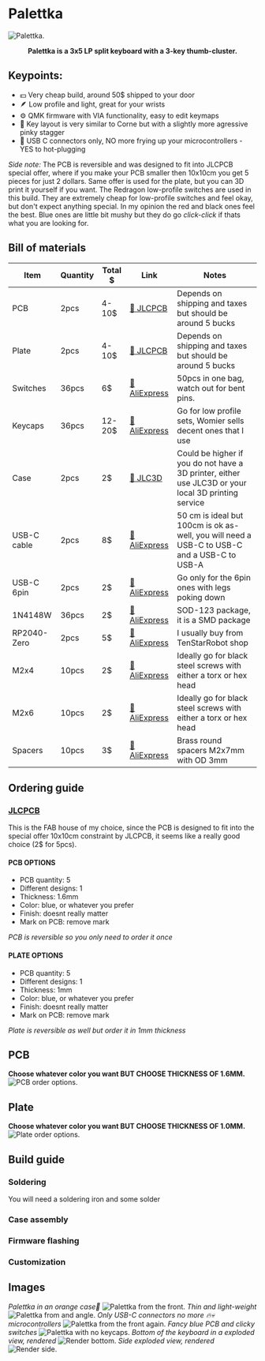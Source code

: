 # Palettka
![Palettka.](Pictures/frontcover.png "Palettka")
**<p align = center>Palettka is a 3x5 LP split keyboard with a 3-key thumb-cluster.</p>**
## Keypoints:
- 💵 Very cheap build, around 50$ shipped to your door
- 🪶 Low profile and light, great for your wrists
- ⚙️ QMK firmware with VIA functionality, easy to edit keymaps
- 🌽 Key layout is very similar to Corne but with a slightly more agressive pinky stagger
- 🔌 USB C connectors only, NO more frying up your microcontrollers - YES to hot-plugging

*Side note:* The PCB is reversible and was designed to fit into JLCPCB special offer, where if you make your PCB smaller then 10x10cm you get 5 pieces for just 2 dollars. Same offer is used for the plate, but you can 3D print it yourself if you want. The Redragon low-profile switches are used in this build. They are extremely cheap for low-profile switches and feel okay, but don't expect anything special. In my opinion the red and black ones feel the best. Blue ones are little bit mushy but they do go *click-click* if thats what you are looking for.
## Bill of materials

| Item        | Quantity | Total $ | Link | Notes                                                                                               |
|-------------|----------|---------|------|-----------------------------------------------------------------------------------------------------|
| PCB         | 2pcs     | 4-10$   | [🛒 JLCPCB](https://jlcpcb.com)     | Depends on shipping and taxes but should be around 5 bucks                                          |
| Plate       | 2pcs     | 4-10$   | [🛒 JLCPCB](https://jlcpcb.com)     | Depends on shipping and taxes but should be around 5 bucks                                          |
| Switches    | 36pcs    | 6$      | [🛒 AliExpress](https://www.aliexpress.com/item/1005005818694764.html?pdp_ext_f=%7B%22sku_id%22%3A%2212000034477790069%22%7D&sourceType=1&spm=a2g0o.wish-manage-home.0.0) | 50pcs in one bag, watch out for bent pins. |
| Keycaps     | 36pcs    | 12-20$  | [🛒 AliExpress](https://www.aliexpress.com/item/1005004840360158.html?spm=a2g0o.detail.pcDetailTopMoreOtherSeller.2.74d7kV6lkV6lSk&gps-id=pcDetailTopMoreOtherSeller&scm=1007.40050.354490.0&scm_id=1007.40050.354490.0&scm-url=1007.40050.354490.0&pvid=71e81382-c4b9-4d4e-ab54-621dcc776dd2&_t=gps-id:pcDetailTopMoreOtherSeller,scm-url:1007.40050.354490.0,pvid:71e81382-c4b9-4d4e-ab54-621dcc776dd2,tpp_buckets:668%232846%238114%231999&pdp_ext_f=%7B%22order%22%3A%22751%22%2C%22eval%22%3A%221%22%2C%22sceneId%22%3A%2230050%22%7D&pdp_npi=4%40dis%21USD%2120.44%2112.88%21%21%2120.44%2112.88%21%402103864c17456962106585145ed692%2112000033198291368%21rec%21CZ%212454624435%21X&utparam-url=scene%3ApcDetailTopMoreOtherSeller%7Cquery_from%3A) | Go for low profile sets, Womier sells decent ones that I use |
| Case        | 2pcs     | 2$      | [🛒 JLC3D](https://jlc3dp.com) | Could be higher if you do not have a 3D printer, either use JLC3D or your local 3D printing service |
| USB-C cable | 2pcs     | 8$      | [🛒 AliExpress](https://www.aliexpress.com/item/1005006505041416.html?spm=a2g0o.productlist.main.41.54a2141aslgvpM&algo_pvid=c8ad3c9f-381a-47f7-a043-95d4a47360b0&algo_exp_id=c8ad3c9f-381a-47f7-a043-95d4a47360b0-20&pdp_ext_f=%7B%22order%22%3A%2217637%22%2C%22eval%22%3A%221%22%7D&pdp_npi=4%40dis%21USD%213.21%213.21%21%21%213.21%213.21%21%40211b819117456967330846554e8c11%2112000037443936904%21sea%21CZ%212454624435%21X&curPageLogUid=r0OI5MkUzM34&utparam-url=scene%3Asearch%7Cquery_from%3A) | 50 cm is ideal but 100cm is ok as-well, you will need a USB-C to USB-C and a USB-C to USB-A |
| USB-C 6pin | 2pcs     | 2$  | [🛒 AliExpress](https://www.aliexpress.com/item/1005007404407571.html?spm=a2g0o.order_list.order_list_main.28.33ef18027NBxMX)     | Go only for the 6pin ones with legs poking down                                         |
| 1N4148W         | 36pcs     | 2$   | [🛒 AliExpress](https://www.aliexpress.com/item/1005008559061422.html?spm=a2g0o.productlist.main.9.132c1a7dIALM9N&algo_pvid=785631b4-29bd-4a21-b9bd-a0dd223a2fdd&algo_exp_id=785631b4-29bd-4a21-b9bd-a0dd223a2fdd-4&pdp_ext_f=%7B%22order%22%3A%221215%22%2C%22eval%22%3A%221%22%2C%22orig_sl_item_id%22%3A%221005008559061422%22%2C%22orig_item_id%22%3A%221005005707644429%22%7D&pdp_npi=4%40dis%21USD%213.76%211.88%21%21%2127.30%2113.65%21%40211b6c1717456994876237865ec7b0%2112000045713280629%21sea%21CZ%212454624435%21X&curPageLogUid=zzvaIaRNyopf&utparam-url=scene%3Asearch%7Cquery_from%3A)     | SOD-123 package, it is a SMD package                               |
| RP2040-Zero         | 2pcs     | 5$   | [🛒 AliExpress](https://www.aliexpress.com/w/wholesale-rp2040-zero.html?spm=a2g0o.productlist.search.0)     |I usually buy from TenStarRobot shop                                          |
| M2x4        | 10pcs    | 2$      | [🛒 AliExpress](https://www.aliexpress.com/item/32810852732.html?spm=a2g0o.productlist.main.3.31c24d9586plEQ&algo_pvid=c52546e2-d48f-48a0-962e-8c84b8276c95&algo_exp_id=c52546e2-d48f-48a0-962e-8c84b8276c95-1&pdp_ext_f=%7B%22order%22%3A%2214716%22%2C%22eval%22%3A%221%22%7D&pdp_npi=4%40dis%21USD%212.57%212.57%21%21%212.57%212.57%21%40210385db17456974058006383e99e7%2112000037550700724%21sea%21CZ%212454624435%21X&curPageLogUid=PoVLulWpUauT&utparam-url=scene%3Asearch%7Cquery_from%3A) | Ideally go for black steel screws with either a torx or hex head                                    |
| M2x6        | 10pcs    | 2$      | [🛒 AliExpress](https://www.aliexpress.com/item/32810852732.html?spm=a2g0o.productlist.main.3.31c24d9586plEQ&algo_pvid=c52546e2-d48f-48a0-962e-8c84b8276c95&algo_exp_id=c52546e2-d48f-48a0-962e-8c84b8276c95-1&pdp_ext_f=%7B%22order%22%3A%2214716%22%2C%22eval%22%3A%221%22%7D&pdp_npi=4%40dis%21USD%212.57%212.57%21%21%212.57%212.57%21%40210385db17456974058006383e99e7%2112000037550700724%21sea%21CZ%212454624435%21X&curPageLogUid=PoVLulWpUauT&utparam-url=scene%3Asearch%7Cquery_from%3A) | Ideally go for black steel screws with either a torx or hex head                                    |
| Spacers     | 10pcs    | 3$      | [🛒 AliExpress](https://www.aliexpress.com/item/1005002249479644.html?spm=a2g0o.productlist.main.27.115e3ec0An3Tff&algo_pvid=cc638886-0911-42f3-aa69-42ab0464883a&algo_exp_id=cc638886-0911-42f3-aa69-42ab0464883a-13&pdp_ext_f=%7B%22order%22%3A%22393%22%2C%22eval%22%3A%221%22%7D&pdp_npi=4%40dis%21USD%212.58%212.58%21%21%212.58%212.58%21%40211b813b17456972552947163e8b2a%2112000019652348049%21sea%21CZ%212454624435%21X&curPageLogUid=BiDbiqYLDnxS&utparam-url=scene%3Asearch%7Cquery_from%3A) | Brass round spacers M2x7mm with OD 3mm |

## Ordering guide
### [JLCPCB](https://jlcpcb.com)
This is the FAB house of my choice, since the PCB is designed to fit into the special offer 10x10cm constraint by JLCPCB, it seems like a really good choice (2$ for 5pcs).

#### PCB OPTIONS
- PCB quantity: 5
- Different designs: 1
- Thickness: 1.6mm
- Color: blue, or whatever you prefer
- Finish: doesnt really matter
- Mark on PCB: remove mark

*PCB is reversible so you only need to order it once*

#### PLATE OPTIONS
- PCB quantity: 5
- Different designs: 1
- Thickness: 1mm
- Color: blue, or whatever you prefer
- Finish: doesnt really matter
- Mark on PCB: remove mark

*Plate is reversible as well but order it in 1mm thickness*

**PCB**
---------------
**Choose whatever color you want BUT CHOOSE THICKNESS OF 1.6MM.**
![PCB order options.](Pictures/JLCPCB_PCB.png "1.6 mm")

**Plate**
---------------
**Choose whatever color you want BUT CHOOSE THICKNESS OF 1.0MM.**
![Plate order options.](Pictures/JLCPCB_Plate.png "1.0 mm")

## Build guide
### Soldering
You will need a soldering iron and some solder
### Case assembly
### Firmware flashing
### Customization
## Images
*Palettka in an orange case🧡*
![Palettka from the front.](Pictures/goodFront.JPG "Palettka from the front")
*Thin and light-weight*
![Palettka from and angle.](Pictures/front.JPG "Palettka from and angle.")
*Only USB-C connectors no more 🔥💀 microcontrollers*
![Palettka from the front again.](Pictures/croppedFront.JPG "Palettka from the front again.")
*Fancy blue PCB and clicky switches*
![Palettka with no keycaps.](Pictures/noKeycaps.JPG "Palettka with no keycaps.")
*Bottom of the keyboard in a exploded view, rendered*
![Render bottom.](Pictures/explode_bottom.png "Render bottom.")
*Side exploded view, rendered*
![Render side.](Pictures/explode_side.png "Render side.")